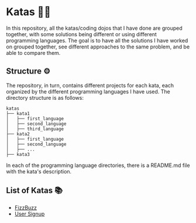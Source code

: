 # Katas 🥷🏻
In this repository, all the katas/coding dojos that I have done are grouped together, with some solutions being 
different or using different programming languages.
The goal is to have all the solutions I have worked on grouped together, see different approaches to the same problem, 
and be able to compare them.

## Structure ⚙️
The repository, in turn, contains different projects for each kata, each organized by the different programming languages 
I have used. The directory structure is as follows:
```
katas
├── kata1
│   ├── first_language
│   ├── second_language
│   ├── third_language
├── kata2
│   ├── first_language
│   ├── second_language
│   ├── ...
├── kata3
```
In each of the programming language directories, there is a README.md file with the kata's description.

## List of Katas 📚
- [FizzBuzz](./fizzbuzz/README.md)
- [User Signup](./user_signup/README.md)
